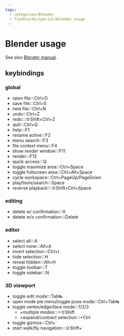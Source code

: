 ```yaml
---
tags:
  - categories/Blender
  - flashcards/special/Blender_usage
---
```


# Blender usage

See also [Blender manual](https://docs.blender.org/manual/en/dev/interface/keymap/blender_default.html).

## keybindings

### global

- open file:::Ctrl+O <!--SR:!2023-09-24,197,315!2023-09-25,197,316-->
- save file:::Ctrl+S <!--SR:!2024-02-20,313,336!2024-01-13,285,336-->
- new file:::Ctrl+N <!--SR:!2023-12-02,238,290!2023-07-07,121,296-->
- undo:::Ctrl+Z <!--SR:!2023-09-28,197,310!2023-07-07,121,296-->
- redo:::⇧Shift+Ctrl+Z <!--SR:!2023-08-14,162,310!2023-08-01,49,236-->
- quit:::Ctrl+Q <!--SR:!2023-07-01,117,290!2024-03-21,329,316-->
- help:::F1 <!--SR:!2023-07-02,119,290!2023-08-10,147,290-->
- rename active:::F2 <!--SR:!2023-12-16,228,276!2023-07-10,87,216-->
- menu search:::F3 <!--SR:!2023-07-15,135,296!2023-06-25,74,276-->
- file context menu:::F4 <!--SR:!2023-08-03,53,170!2024-04-24,310,276-->
- show render window:::F11 <!--SR:!2023-09-05,173,295!2023-07-27,89,276-->
- render:::F12 <!--SR:!2024-10-25,494,316!2023-09-04,181,316-->
- quick access:::Q <!--SR:!2023-10-27,200,270!2023-09-27,155,250-->
- toggle maximize area:::Ctrl+Space <!--SR:!2023-07-02,13,130!2023-09-11,153,256-->
- toggle fullscreen area:::Ctrl+Alt+Space <!--SR:!2023-07-16,89,190!2023-08-16,110,196-->
- cycle workspace:::Ctrl+PageUp/PageDown <!--SR:!2023-06-21,92,250!2023-07-03,126,296-->
- play/tools/search:::Space <!--SR:!2023-07-30,149,296!2023-08-03,150,296-->
- reverse playback:::⇧Shift+Ctrl+Space <!--SR:!2023-07-01,105,250!2023-06-26,33,195-->

### editing

- delete w/ confirmation:::X <!--SR:!2023-08-02,155,310!2023-08-15,166,316-->
- delete w/o confirmation:::Delete <!--SR:!2023-07-06,131,310!2023-06-21,108,276-->

### editor

- select all:::A <!--SR:!2023-10-07,179,276!2023-10-27,221,316-->
- select none:::Alt+A <!--SR:!2023-07-03,106,256!2023-12-21,231,276-->
- invert selection:::Ctrl+I <!--SR:!2023-08-06,92,250!2024-01-03,232,276-->
- hide selection:::H <!--SR:!2023-07-08,46,230!2023-07-04,127,290-->
- reveal hidden:::Alt+H <!--SR:!2023-09-21,160,250!2023-10-07,164,256-->
- toggle toolbar:::T <!--SR:!2023-06-26,113,290!2024-01-24,246,276-->
- toggle sidebar:::N <!--SR:!2023-09-16,157,256!2023-07-17,27,176-->

### 3D viewport

- toggle edit mode:::Tab↹ <!--SR:!2023-07-04,126,290!2023-08-23,155,296-->
- open mode pie menu/toggle pose mode:::Ctrl+Tab↹ <!--SR:!2024-06-23,370,276!2023-06-25,71,216-->
- toggle vertex/edge/face mode:::1/2/3 <!--SR:!2023-08-16,167,316!2023-07-12,125,296-->
	- +multiple modes:::+⇧Shift <!--SR:!2023-12-21,221,270!2023-09-04,164,296-->
	- +expand/contract selection:::+Ctrl <!--SR:!2023-08-20,62,276!2023-07-04,107,256-->
- toggle gizmos:::Ctrl+\` <!--SR:!2023-07-23,52,210!2023-08-22,88,236-->
- start walk/fly navigation:::⇧Shift+\` <!--SR:!2023-12-11,214,270!2023-07-15,46,155-->
